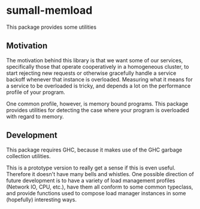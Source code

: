 # sumall-memload

This package provides some utilities 

## Motivation

The motivation behind this library is that we want some of our services,
specifically those that operate cooperatively in a homogeneous cluster, to
start rejecting new requests or otherwise gracefully handle a service backoff
whenever that instance is overloaded. Measuring what it means for a service to
be overloaded is tricky, and depends a lot on the performance profile of your
program. 

One common profile, however, is memory bound programs. This package
provides utilities for detecting the case where your program is overloaded with
regard to memory.

## Development

This package requires GHC, because it makes use of the GHC garbage collection
utilities.

This is a prototype version to really get a sense if this is even useful.
Therefore it doesn't have many bells and whistles. One possible direction of
future development is to have a variety of load management profiles (Network IO,
CPU, etc.), have them all conform to some common typeclass, and provide
functions used to compose load manager instances in some (hopefully)
interesting ways.


